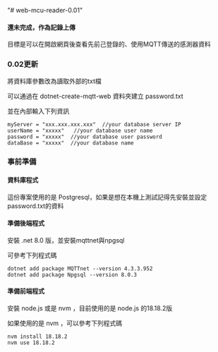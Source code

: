 "# web-mcu-reader-0.01" 

#### 還未完成，作為記錄上傳

目標是可以在開啟網頁後查看先前己登錄的、使用MQTT傳送的感測器資料

### 0.02更新

將資料庫參數改為讀取外部的txt檔

可以通過在 dotnet-create-mqtt-web 資料夾建立 password.txt

並在內部輸入下列資訊

```
myServer = "xxx.xxx.xxx.xxx"  //your database server IP
userName = "xxxxx"   //your database user name
password = "xxxxx"  //your database user password
dataBase = "xxxxx"  //your database name
```

### 事前準備

#### 資料庫程式

這份專案使用的是 Postgresql，如果是想在本機上測試記得先安裝並設定password.txt的資料

#### 準備後端程式

安裝 .net 8.0 版，並安裝mqttnet與npgsql

可參考下列程式碼

```
dotnet add package MQTTnet --version 4.3.3.952
dotnet add package Npgsql --version 8.0.3
```

#### 準備前端程式

安裝 node.js 或是 nvm ，目前使用的是 node.js 的18.18.2版

如果使用的是 nvm ，可以參考下列程式碼

```
nvm install 18.18.2
nvm use 18.18.2
```
